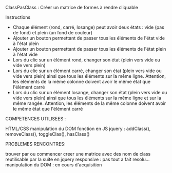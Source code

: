 ClassPasClass : Créer un matrice de formes à rendre cliquable

Instructions
  - Chaque élément (rond, carré, losange) peut avoir deux états : vide (pas de fond) et plein (un fond de couleur)  
  - Ajouter un bouton permettant de passer tous les éléments de l'état vide à l'état plein
  - Ajouter un bouton permettant de passer tous les éléments de l'état plein à l'état vide
  - Lors du clic sur un élément rond, changer son état (plein vers vide ou vide vers plein)
  - Lors du clic sur un élément carré, changer son état (plein vers vide ou vide vers plein) ainsi que tous les éléments sur la même ligne. Attention, les éléments de la même colonne doivent avoir le même état que l'élément carré
  - Lors du clic sur un élément losange, changer son état (plein vers vide ou vide vers plein) ainsi que tous les éléments sur la même ligne et sur la même rangée. Attention, les éléments de la même colonne doivent avoir le même état que l'élément carré

COMPETENCES UTILISEES :

HTML/CSS
manipulation du DOM
fonction en JS
jquery : addClass(), removeClass(), toggleClas(), hasClass()

PROBLEMES RENCONTRES:

trouver par ou commencer
creer une matrice avec des nom de class reutilisable par la suite en jquery
responsive : pas tout a fait resolu...
manipulation du DOM : en cours d'acquisition
